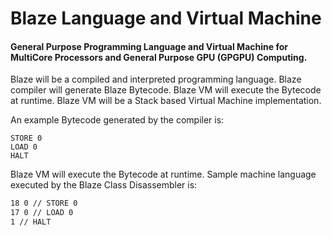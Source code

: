 # Blaze Language and Virtual Machine

#### General Purpose Programming Language and Virtual Machine for MultiCore Processors and General Purpose GPU (GPGPU) Computing.

Blaze will be a compiled and interpreted programming language. Blaze compiler will generate Blaze Bytecode. Blaze VM will execute the Bytecode at runtime. Blaze VM will be a Stack based Virtual Machine implementation.

An example Bytecode generated by the compiler is:

```PUSH 42
STORE 0
LOAD 0 
HALT
```

Blaze VM will execute the Bytecode at runtime. Sample machine language executed by the Blaze Class Disassembler is:

```2 42 // PUSH 42
18 0 // STORE 0
17 0 // LOAD 0
1 // HALT
```
